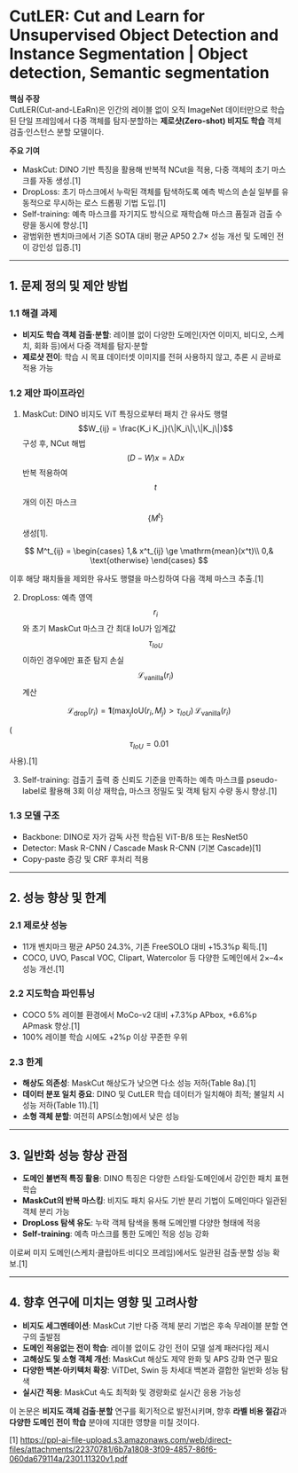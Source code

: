 # CutLER: Cut and Learn for Unsupervised Object Detection and Instance Segmentation | Object detection, Semantic segmentation

**핵심 주장**  
CutLER(Cut-and-LEaRn)은 인간의 레이블 없이 오직 ImageNet 데이터만으로 학습된 단일 프레임에서 다중 객체를 탐지·분할하는 **제로샷(Zero-shot) 비지도 학습** 객체 검출·인스턴스 분할 모델이다.  

**주요 기여**  
- MaskCut: DINO 기반 특징을 활용해 반복적 NCut을 적용, 다중 객체의 초기 마스크를 자동 생성.[1]
- DropLoss: 초기 마스크에서 누락된 객체를 탐색하도록 예측 박스의 손실 일부를 유동적으로 무시하는 로스 드롭핑 기법 도입.[1]
- Self-training: 예측 마스크를 자기지도 방식으로 재학습해 마스크 품질과 검출 수량을 동시에 향상.[1]
- 광범위한 벤치마크에서 기존 SOTA 대비 평균 AP50 2.7× 성능 개선 및 도메인 전이 강인성 입증.[1]

***

## 1. 문제 정의 및 제안 방법

### 1.1 해결 과제  
- **비지도 학습 객체 검출·분할**: 레이블 없이 다양한 도메인(자연 이미지, 비디오, 스케치, 회화 등)에서 다중 객체를 탐지·분할  
- **제로샷 전이**: 학습 시 목표 데이터셋 이미지를 전혀 사용하지 않고, 추론 시 곧바로 적용 가능  

### 1.2 제안 파이프라인  
1) MaskCut: DINO 비지도 ViT 특징으로부터 패치 간 유사도 행렬 $$W_{ij} = \frac{K_i K_j}{\|K_i\|\,\|K_j\|}$$ 구성 후, NCut 해법 $$(D - W)x = \lambda D x$$ 반복 적용하여 $$t$$개의 이진 마스크 $$\{M^t\}$$ 생성[1].  

$$
     M^t_{ij} = \begin{cases}
       1,& x^t_{ij} \ge \mathrm{mean}(x^t)\\
       0,& \text{otherwise}
     \end{cases}
   $$
   
  이후 해당 패치들을 제외한 유사도 행렬을 마스킹하여 다음 객체 마스크 추출.[1]

2) DropLoss: 예측 영역 $$r_i$$와 초기 MaskCut 마스크 간 최대 IoU가 임계값 $$\tau_{IoU}$$ 이하인 경우에만 표준 탐지 손실 $$\mathcal{L}_{\text{vanilla}}(r_i)$$ 계산  

```math
     \mathcal{L}_{\text{drop}}(r_i) = \mathbf{1}(\max_j \mathrm{IoU}(r_i, M_j) > \tau_{IoU})\,\mathcal{L}_{\text{vanilla}}(r_i)
```
   
   ($$\tau_{IoU}=0.01$$ 사용).[1]

3) Self-training: 검출기 출력 중 신뢰도 기준을 만족하는 예측 마스크를 pseudo-label로 활용해 3회 이상 재학습, 마스크 정밀도 및 객체 탐지 수량 동시 향상.[1]

### 1.3 모델 구조  
- Backbone: DINO로 자가 감독 사전 학습된 ViT-B/8 또는 ResNet50  
- Detector: Mask R-CNN / Cascade Mask R-CNN (기본 Cascade)[1]
- Copy-paste 증강 및 CRF 후처리 적용  

***

## 2. 성능 향상 및 한계

### 2.1 제로샷 성능  
- 11개 벤치마크 평균 AP50 24.3%, 기존 FreeSOLO 대비 +15.3%p 획득.[1]
- COCO, UVO, Pascal VOC, Clipart, Watercolor 등 다양한 도메인에서 2×–4× 성능 개선.[1]

### 2.2 지도학습 파인튜닝  
- COCO 5% 레이블 환경에서 MoCo-v2 대비 +7.3%p APbox, +6.6%p APmask 향상.[1]
- 100% 레이블 학습 시에도 +2%p 이상 꾸준한 우위  

### 2.3 한계  
- **해상도 의존성**: MaskCut 해상도가 낮으면 다소 성능 저하(Table 8a).[1]
- **데이터 분포 일치 중요**: DINO 및 CutLER 학습 데이터가 일치해야 최적; 불일치 시 성능 저하(Table 11).[1]
- **소형 객체 분할**: 여전히 APS(소형)에서 낮은 성능  

***

## 3. 일반화 성능 향상 관점

- **도메인 불변적 특징 활용**: DINO 특징은 다양한 스타일·도메인에서 강인한 패치 표현 학습  
- **MaskCut의 반복 마스킹**: 비지도 패치 유사도 기반 분리 기법이 도메인마다 일관된 객체 분리 가능  
- **DropLoss 탐색 유도**: 누락 객체 탐색을 통해 도메인별 다양한 형태에 적응  
- **Self-training**: 예측 마스크를 통한 도메인 적응 성능 강화  

이로써 미지 도메인(스케치·클립아트·비디오 프레임)에서도 일관된 검출·분할 성능 확보.[1]

***

## 4. 향후 연구에 미치는 영향 및 고려사항

- **비지도 세그멘테이션**: MaskCut 기반 다중 객체 분리 기법은 후속 무레이블 분할 연구의 출발점  
- **도메인 적응없는 전이 학습**: 레이블 없이도 강인 전이 모델 설계 패러다임 제시  
- **고해상도 및 소형 객체 개선**: MaskCut 해상도 제약 완화 및 APS 강화 연구 필요  
- **다양한 백본·아키텍처 확장**: ViTDet, Swin 등 차세대 백본과 결합한 일반화 성능 탐색  
- **실시간 적용**: MaskCut 속도 최적화 및 경량화로 실시간 응용 가능성  

이 논문은 **비지도 객체 검출·분할** 연구를 획기적으로 발전시키며, 향후 **라벨 비용 절감**과 **다양한 도메인 전이 학습** 분야에 지대한 영향을 미칠 것이다.

[1] https://ppl-ai-file-upload.s3.amazonaws.com/web/direct-files/attachments/22370781/6b7a1808-3f09-4857-86f6-060da679114a/2301.11320v1.pdf
